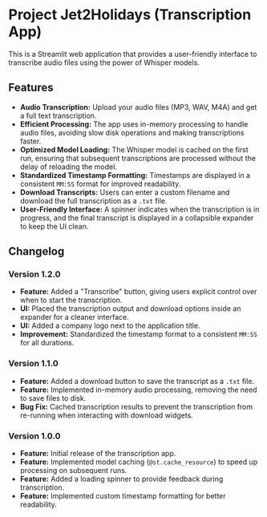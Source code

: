 # Project Jet2Holidays (Transcription App)

This is a Streamlit web application that provides a user-friendly interface to transcribe audio files using the power of Whisper models.

## Features

- **Audio Transcription:** Upload your audio files (MP3, WAV, M4A) and get a full text transcription.
- **Efficient Processing:** The app uses in-memory processing to handle audio files, avoiding slow disk operations and making transcriptions faster.
- **Optimized Model Loading:** The Whisper model is cached on the first run, ensuring that subsequent transcriptions are processed without the delay of reloading the model.
- **Standardized Timestamp Formatting:** Timestamps are displayed in a consistent `MM:SS` format for improved readability.
- **Download Transcripts:** Users can enter a custom filename and download the full transcription as a `.txt` file.
- **User-Friendly Interface:** A spinner indicates when the transcription is in progress, and the final transcript is displayed in a collapsible expander to keep the UI clean.

## Changelog

### Version 1.2.0
- **Feature:** Added a "Transcribe" button, giving users explicit control over when to start the transcription.
- **UI:** Placed the transcription output and download options inside an expander for a cleaner interface.
- **UI:** Added a company logo next to the application title.
- **Improvement:** Standardized the timestamp format to a consistent `MM:SS` for all durations.

### Version 1.1.0
- **Feature:** Added a download button to save the transcript as a `.txt` file.
- **Feature:** Implemented in-memory audio processing, removing the need to save files to disk.
- **Bug Fix:** Cached transcription results to prevent the transcription from re-running when interacting with download widgets.

### Version 1.0.0
- **Feature:** Initial release of the transcription app.
- **Feature:** Implemented model caching (`@st.cache_resource`) to speed up processing on subsequent runs.
- **Feature:** Added a loading spinner to provide feedback during transcription.
- **Feature:** Implemented custom timestamp formatting for better readability.
